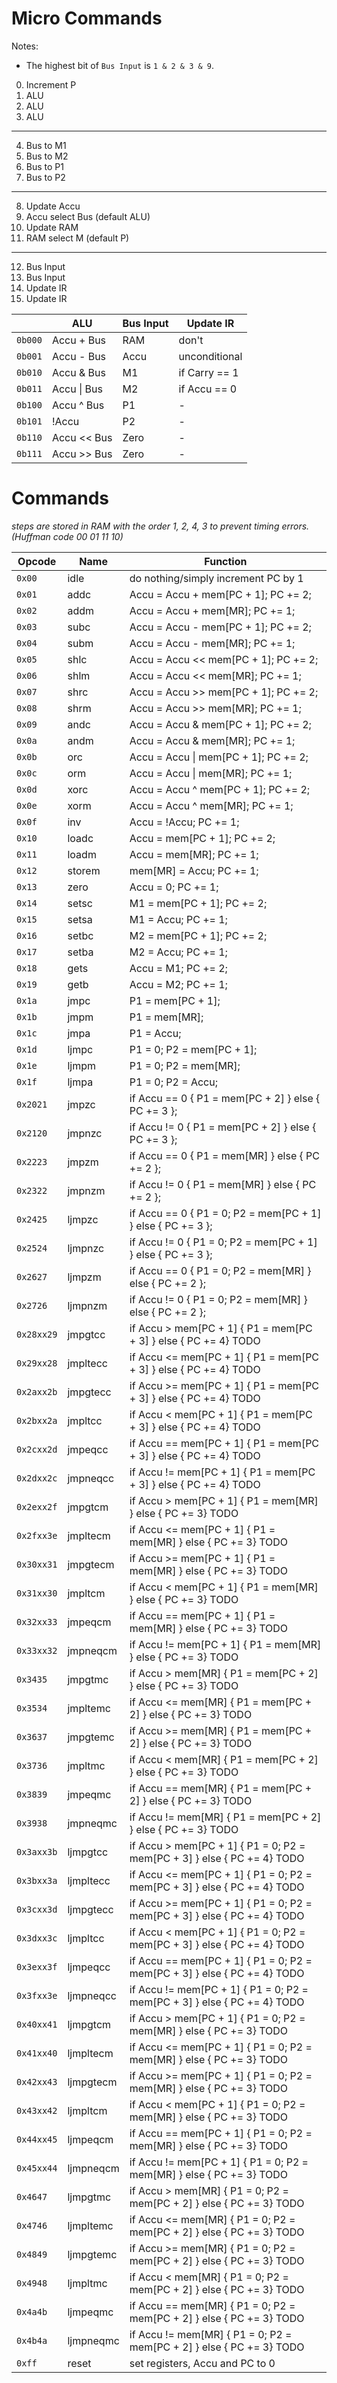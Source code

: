 # Micro Commands

Notes:

- The highest bit of `Bus Input`   is `1 & 2 & 3 & 9`.

0. Increment P
1. ALU
2. ALU
3. ALU
---
4. Bus to M1
5. Bus to M2
6. Bus to P1
7. Bus to P2
---
8. Update Accu
9. Accu select Bus (default ALU)
10. Update RAM
11. RAM select M (default P)
---
12. Bus Input
13. Bus Input
14. Update IR
15. Update IR

|           | ALU           | Bus Input | Update IR     |
| --------- | ------------- | --------- | ------------- |
| `0b000`   | Accu + Bus    | RAM       | don't         |
| `0b001`   | Accu - Bus    | Accu      | unconditional |
| `0b010`   | Accu & Bus    | M1        | if Carry == 1 |
| `0b011`   | Accu \| Bus   | M2        | if Accu == 0  |
| `0b100`   | Accu ^ Bus    | P1        | -             |
| `0b101`   | !Accu         | P2        | -             |
| `0b110`   | Accu << Bus   | Zero      | -             |
| `0b111`   | Accu >> Bus   | Zero      | -             |

# Commands

*steps are stored in RAM with the order 1, 2, 4, 3 to prevent timing errors. (Huffman code 00 01 11 10)*

| Opcode     | Name     | Function                                                      |
| ---------- | -------- | ------------------------------------------------------------- |
| `0x00`     | idle     | do nothing/simply increment PC by 1                           |
| `0x01`     | addc     | Accu = Accu + mem[PC + 1]; PC += 2;                           |
| `0x02`     | addm     | Accu = Accu + mem[MR]; PC += 1;                               |
| `0x03`     | subc     | Accu = Accu - mem[PC + 1]; PC += 2;                           |
| `0x04`     | subm     | Accu = Accu - mem[MR]; PC += 1;                               |
| `0x05`     | shlc     | Accu = Accu << mem[PC + 1]; PC += 2;                          |
| `0x06`     | shlm     | Accu = Accu << mem[MR]; PC += 1;                              |
| `0x07`     | shrc     | Accu = Accu >> mem[PC + 1]; PC += 2;                          |
| `0x08`     | shrm     | Accu = Accu >> mem[MR]; PC += 1;                              |
| `0x09`     | andc     | Accu = Accu & mem[PC + 1]; PC += 2;                           |
| `0x0a`     | andm     | Accu = Accu & mem[MR]; PC += 1;                               |
| `0x0b`     | orc      | Accu = Accu \| mem[PC + 1]; PC += 2;                          |
| `0x0c`     | orm      | Accu = Accu \| mem[MR]; PC += 1;                              |
| `0x0d`     | xorc     | Accu = Accu ^ mem[PC + 1]; PC += 2;                           |
| `0x0e`     | xorm     | Accu = Accu ^ mem[MR]; PC += 1;                               |
| `0x0f`     | inv      | Accu = !Accu; PC += 1;                                        |
| `0x10`     | loadc    | Accu = mem[PC + 1]; PC += 2;                                  |
| `0x11`     | loadm    | Accu = mem[MR]; PC += 1;                                      |
| `0x12`     | storem   | mem[MR] = Accu; PC += 1;                                      |
| `0x13`     | zero     | Accu = 0; PC += 1;                                            |
| `0x14`     | setsc    | M1 = mem[PC + 1]; PC += 2;                                    |
| `0x15`     | setsa    | M1 = Accu; PC += 1;                                           |
| `0x16`     | setbc    | M2 = mem[PC + 1]; PC += 2;                                    |
| `0x17`     | setba    | M2 = Accu; PC += 1;                                           |
| `0x18`     | gets     | Accu = M1; PC += 2;                                           |
| `0x19`     | getb     | Accu = M2; PC += 1;                                           |
| `0x1a`     | jmpc     | P1 = mem[PC + 1];                                             |
| `0x1b`     | jmpm     | P1 = mem[MR];                                                 |
| `0x1c`     | jmpa     | P1 = Accu;                                                    |
| `0x1d`     | ljmpc    | P1 = 0; P2 = mem[PC + 1];                                     |
| `0x1e`     | ljmpm    | P1 = 0; P2 = mem[MR];                                         |
| `0x1f`     | ljmpa    | P1 = 0; P2 = Accu;                                            |
| `0x2021`   | jmpzc    | if Accu == 0 { P1 = mem[PC + 2] } else { PC += 3 };           |
| `0x2120`   | jmpnzc   | if Accu != 0 { P1 = mem[PC + 2] } else { PC += 3 };           |
| `0x2223`   | jmpzm    | if Accu == 0 { P1 = mem[MR] } else { PC += 2 };               |
| `0x2322`   | jmpnzm   | if Accu != 0 { P1 = mem[MR] } else { PC += 2 };               |
| `0x2425`   | ljmpzc   | if Accu == 0 { P1 = 0; P2 = mem[PC + 1] } else { PC += 3 };   |
| `0x2524`   | ljmpnzc  | if Accu != 0 { P1 = 0; P2 = mem[PC + 1] } else { PC += 3 };   |
| `0x2627`   | ljmpzm   | if Accu == 0 { P1 = 0; P2 = mem[MR] } else { PC += 2 };       |
| `0x2726`   | ljmpnzm  | if Accu != 0 { P1 = 0; P2 = mem[MR] } else { PC += 2 };       |
| `0x28xx29` | jmpgtcc  | if Accu > mem[PC + 1] { P1 = mem[PC + 3] } else { PC += 4} TODO|
| `0x29xx28` | jmpltecc | if Accu <= mem[PC + 1] { P1 = mem[PC + 3] } else { PC += 4} TODO|
| `0x2axx2b` | jmpgtecc | if Accu >= mem[PC + 1] { P1 = mem[PC + 3] } else { PC += 4} TODO|
| `0x2bxx2a` | jmpltcc  | if Accu < mem[PC + 1] { P1 = mem[PC + 3] } else { PC += 4} TODO|
| `0x2cxx2d` | jmpeqcc  | if Accu == mem[PC + 1] { P1 = mem[PC + 3] } else { PC += 4} TODO|
| `0x2dxx2c` | jmpneqcc | if Accu != mem[PC + 1] { P1 = mem[PC + 3] } else { PC += 4} TODO|
| `0x2exx2f` | jmpgtcm  | if Accu > mem[PC + 1] { P1 = mem[MR] } else { PC += 3} TODO   |
| `0x2fxx3e` | jmpltecm | if Accu <= mem[PC + 1] { P1 = mem[MR] } else { PC += 3} TODO  |
| `0x30xx31` | jmpgtecm | if Accu >= mem[PC + 1] { P1 = mem[MR] } else { PC += 3} TODO  |
| `0x31xx30` | jmpltcm  | if Accu < mem[PC + 1] { P1 = mem[MR] } else { PC += 3} TODO   |
| `0x32xx33` | jmpeqcm  | if Accu == mem[PC + 1] { P1 = mem[MR] } else { PC += 3} TODO  |
| `0x33xx32` | jmpneqcm | if Accu != mem[PC + 1] { P1 = mem[MR] } else { PC += 3} TODO  |
| `0x3435`   | jmpgtmc  | if Accu > mem[MR] { P1 = mem[PC + 2] } else { PC += 3} TODO   |
| `0x3534`   | jmpltemc | if Accu <= mem[MR] { P1 = mem[PC + 2] } else { PC += 3} TODO  |
| `0x3637`   | jmpgtemc | if Accu >= mem[MR] { P1 = mem[PC + 2] } else { PC += 3} TODO  |
| `0x3736`   | jmpltmc  | if Accu < mem[MR] { P1 = mem[PC + 2] } else { PC += 3} TODO   |
| `0x3839`   | jmpeqmc  | if Accu == mem[MR] { P1 = mem[PC + 2] } else { PC += 3} TODO  |
| `0x3938`   | jmpneqmc | if Accu != mem[MR] { P1 = mem[PC + 2] } else { PC += 3} TODO  |
| `0x3axx3b` | ljmpgtcc  | if Accu > mem[PC + 1] { P1 = 0; P2 = mem[PC + 3] } else { PC += 4} TODO|
| `0x3bxx3a` | ljmpltecc | if Accu <= mem[PC + 1] { P1 = 0; P2 = mem[PC + 3] } else { PC += 4} TODO|
| `0x3cxx3d` | ljmpgtecc | if Accu >= mem[PC + 1] { P1 = 0; P2 = mem[PC + 3] } else { PC += 4} TODO|
| `0x3dxx3c` | ljmpltcc  | if Accu < mem[PC + 1] { P1 = 0; P2 = mem[PC + 3] } else { PC += 4} TODO|
| `0x3exx3f` | ljmpeqcc  | if Accu == mem[PC + 1] { P1 = 0; P2 = mem[PC + 3] } else { PC += 4} TODO|
| `0x3fxx3e` | ljmpneqcc | if Accu != mem[PC + 1] { P1 = 0; P2 = mem[PC + 3] } else { PC += 4} TODO|
| `0x40xx41` | ljmpgtcm  | if Accu > mem[PC + 1] { P1 = 0; P2 = mem[MR] } else { PC += 3} TODO   |
| `0x41xx40` | ljmpltecm | if Accu <= mem[PC + 1] { P1 = 0; P2 = mem[MR] } else { PC += 3} TODO  |
| `0x42xx43` | ljmpgtecm | if Accu >= mem[PC + 1] { P1 = 0; P2 = mem[MR] } else { PC += 3} TODO  |
| `0x43xx42` | ljmpltcm  | if Accu < mem[PC + 1] { P1 = 0; P2 = mem[MR] } else { PC += 3} TODO   |
| `0x44xx45` | ljmpeqcm  | if Accu == mem[PC + 1] { P1 = 0; P2 = mem[MR] } else { PC += 3} TODO  |
| `0x45xx44` | ljmpneqcm | if Accu != mem[PC + 1] { P1 = 0; P2 = mem[MR] } else { PC += 3} TODO  |
| `0x4647`   | ljmpgtmc  | if Accu > mem[MR] { P1 = 0; P2 = mem[PC + 2] } else { PC += 3} TODO   |
| `0x4746`   | ljmpltemc | if Accu <= mem[MR] { P1 = 0; P2 = mem[PC + 2] } else { PC += 3} TODO  |
| `0x4849`   | ljmpgtemc | if Accu >= mem[MR] { P1 = 0; P2 = mem[PC + 2] } else { PC += 3} TODO  |
| `0x4948`   | ljmpltmc  | if Accu < mem[MR] { P1 = 0; P2 = mem[PC + 2] } else { PC += 3} TODO   |
| `0x4a4b`   | ljmpeqmc  | if Accu == mem[MR] { P1 = 0; P2 = mem[PC + 2] } else { PC += 3} TODO  |
| `0x4b4a`   | ljmpneqmc | if Accu != mem[MR] { P1 = 0; P2 = mem[PC + 2] } else { PC += 3} TODO  |
| `0xff`     | reset    | set registers, Accu and PC to 0                               |
